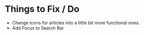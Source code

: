 # Things to Fix / Do

- Change icons for articles into a little bit more functional ones.
- Add Focus to Search Bar